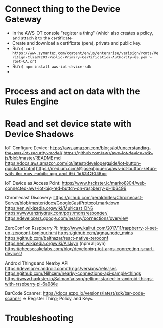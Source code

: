 
# Connect thing to the Device Gateway
- In the AWS IOT console "register a thing" (which also creates a policy, and attach it to the certificate)
- Create and download a certificate (pem), private and public key.
- Run `$ curl https://www.symantec.com/content/en/us/enterprise/verisign/roots/VeriSign-Class%203-Public-Primary-Certification-Authority-G5.pem > root-CA.crt`
- Run `$ npm install aws-iot-device-sdk`
- 

# Process and act on data with the Rules Engine
# Read and set device state with Device Shadows


IoT Configure Device:
https://aws.amazon.com/blogs/iot/understanding-the-aws-iot-security-model/
https://github.com/aws/aws-iot-device-sdk-js/blob/master/README.md
https://docs.aws.amazon.com/iot/latest/developerguide/iot-button-quickstart.html
https://medium.com/@josephjguerra/aws-iot-button-setup-with-the-new-mobile-app-and-ifttt-1d5342f045ce

IoT Device as Access Point:
https://www.hackster.io/marko8904/web-connected-aws-iot-big-red-button-on-raspberry-pi-1b6496

Chromecast Discovery:
https://github.com/geraldnilles/Chromecast-Server/blob/master/docs/GoogleCastProtocol.markdown
https://en.wikipedia.org/wiki/Multicast_DNS
https://www.andriydruk.com/post/mdnsresponder/
https://developers.google.com/nearby/connections/overview

ZeroConf on Raspberry Pi:
http://www.kalitut.com/2017/11/raspberry-pi-set-up-zeroconf-bonjour.html
https://github.com/agnat/node_mdns
https://github.com/balthazar/react-native-zeroconf
https://en.wikipedia.org/wiki/AllJoyn (npm alljoyn)
https://cheesecakelabs.com/blog/developing-iot-apps-connecting-smart-devices/

Android Things and Nearby API
https://developer.android.com/things/versions/releases
https://github.com/Nilhcem/nearby-connections-api-sample-things
https://www.hackster.io/Salmanfarisvp/getting-started-in-android-things-with-raspberry-pi-6a980e

BarCode Scanner:
https://docs.expo.io/versions/latest/sdk/bar-code-scanner
=> Register Thing; Policy, and Keys.


# Troubleshooting
